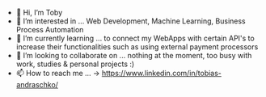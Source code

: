 - 👋 Hi, I’m Toby
- 👀 I’m interested in ... Web Development, Machine Learning, Business Process Automation
- 🌱 I’m currently learning ... to connect my WebApps with certain API's to increase their functionalities such as using external payment processors
- 💞️ I’m looking to collaborate on ... nothing at the moment, too busy with work, studies & personal projects :)
- 📫 How to reach me ... -> https://www.linkedin.com/in/tobias-andraschko/

<!---
tobiasandraschko/tobiasandraschko is a ✨ special ✨ repository because its `README.md` (this file) appears on your GitHub profile.
You can click the Preview link to take a look at your changes.
--->
